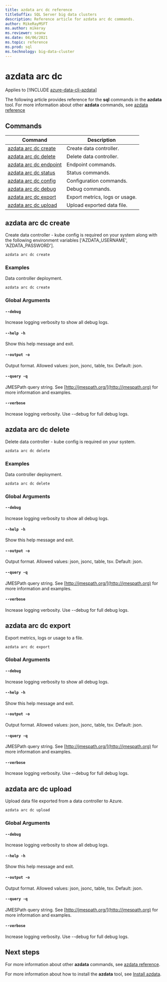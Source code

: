 ```yaml
---
title: azdata arc dc reference
titleSuffix: SQL Server big data clusters
description: Reference article for azdata arc dc commands.
author: MikeRayMSFT
ms.author: mikeray
ms.reviewer: seanw
ms.date: 04/06/2021
ms.topic: reference
ms.prod: sql
ms.technology: big-data-cluster
---
```


# azdata arc dc

Applies to [!INCLUDE [azure-data-cli-azdata](../../includes/azure-data-cli-azdata.md)]

The following article provides reference for the **sql** commands in the **azdata** tool. For more information about other **azdata** commands, see [azdata reference](reference-azdata.md)

## Commands

|Command|Description|
| --- | --- |
[azdata arc dc create](#azdata-arc-dc-create) | Create data controller.
[azdata arc dc delete](#azdata-arc-dc-delete) | Delete data controller.
[azdata arc dc endpoint](reference-azdata-arc-dc-endpoint.md) | Endpoint commands.
[azdata arc dc status](reference-azdata-arc-dc-status.md) | Status commands.
[azdata arc dc config](reference-azdata-arc-dc-config.md) | Configuration commands.
[azdata arc dc debug](reference-azdata-arc-dc-debug.md) | Debug commands.
[azdata arc dc export](#azdata-arc-dc-export) | Export metrics, logs or usage.
[azdata arc dc upload](#azdata-arc-dc-upload) | Upload exported data file.
## azdata arc dc create
Create data controller - kube config is required on your system along with the following environment variables ['AZDATA_USERNAME', 'AZDATA_PASSWORD'].
```bash
azdata arc dc create 
```
### Examples
Data controller deployment.
```bash
azdata arc dc create
```
### Global Arguments
#### `--debug`
Increase logging verbosity to show all debug logs.
#### `--help -h`
Show this help message and exit.
#### `--output -o`
Output format.  Allowed values: json, jsonc, table, tsv.  Default: json.
#### `--query -q`
JMESPath query string. See [http://jmespath.org/](http://jmespath.org) for more information and examples.
#### `--verbose`
Increase logging verbosity. Use --debug for full debug logs.
## azdata arc dc delete
Delete data controller - kube config is required on your system.
```bash
azdata arc dc delete 
```
### Examples
Data controller deployment.
```bash
azdata arc dc delete
```
### Global Arguments
#### `--debug`
Increase logging verbosity to show all debug logs.
#### `--help -h`
Show this help message and exit.
#### `--output -o`
Output format.  Allowed values: json, jsonc, table, tsv.  Default: json.
#### `--query -q`
JMESPath query string. See [http://jmespath.org/](http://jmespath.org) for more information and examples.
#### `--verbose`
Increase logging verbosity. Use --debug for full debug logs.
## azdata arc dc export
Export metrics, logs or usage to a file.
```bash
azdata arc dc export 
```
### Global Arguments
#### `--debug`
Increase logging verbosity to show all debug logs.
#### `--help -h`
Show this help message and exit.
#### `--output -o`
Output format.  Allowed values: json, jsonc, table, tsv.  Default: json.
#### `--query -q`
JMESPath query string. See [http://jmespath.org/](http://jmespath.org) for more information and examples.
#### `--verbose`
Increase logging verbosity. Use --debug for full debug logs.
## azdata arc dc upload
Upload data file exported from a data controller to Azure.
```bash
azdata arc dc upload 
```
### Global Arguments
#### `--debug`
Increase logging verbosity to show all debug logs.
#### `--help -h`
Show this help message and exit.
#### `--output -o`
Output format.  Allowed values: json, jsonc, table, tsv.  Default: json.
#### `--query -q`
JMESPath query string. See [http://jmespath.org/](http://jmespath.org) for more information and examples.
#### `--verbose`
Increase logging verbosity. Use --debug for full debug logs.

## Next steps

For more information about other **azdata** commands, see [azdata reference](reference-azdata.md). 

For more information about how to install the **azdata** tool, see [Install azdata](..\install\deploy-install-azdata.md).


